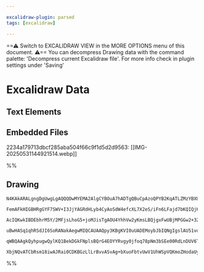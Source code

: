 ```yaml
---

excalidraw-plugin: parsed
tags: [excalidraw]

---
```

==⚠  Switch to EXCALIDRAW VIEW in the MORE OPTIONS menu of this document. ⚠== You can decompress Drawing data with the command palette: 'Decompress current Excalidraw file'. For more info check in plugin settings under 'Saving'


# Excalidraw Data

## Text Elements
## Embedded Files
2234a179713dbcf285aba504f66c9f1d5d2d9563: [[IMG-20250531144921514.webp]]

%%
## Drawing
```compressed-json
N4KAkARALgngDgUwgLgAQQQDwMYEMA2AlgCYBOuA7hADTgQBuCpAzoQPYB2KqATLZMzYBXUtiRoIACyhQ4zZAHoFAc0JRJQgEYA6bGwC2CgF7N6hbEcK4OCtptbErHALRY8RMpWdx8Q1TdIEfARcZgRmBShcZQUebQBObR4aOiCEfQQOKGZuAG1wMFAwYogSbggAZUwALQAxAGtNABEAJRTiyFhEcsJ9aKR+EsxuZwBGAHYANkmEiZ54yYBWeIAO

FemAFkHIGBHRgGYF7SWV+I3JjYAGRdHLyb4CyAoSdW4efcXL7X2eS/iFn6LFajd7bKQIQjKaTcUaLcaJUbxUbrM77SbXcaLMHWZTBbiXMHMKCkNj1BAAYTY+DYpHKxOszDguECWXaJU0uGw9WUJKEHGIlOptIk9I4jOZmSgbMgADNCPh8BVYHiJJJORpAtKIESSWSAOovSQwwnE0kIJUwFXoQQeLW8qEccI5NCjMFsJnYNS7F2XAmPCC8/mO5jO1

AcIQKwkIBDEbhrM5Y/2MFjsLhoG5+joMJisTgAOU4YhhVw2yKmsLBQjgxFwUBjMPGGw2+32ow28UWPFuYMIzCaaTrsbQMoIYTBPOEcAAksRQ7kALpgzTCfkAUWCGSyc8X/qIHHq3HDkd3bC59bQxKECDBcuCM/KPHeG1wE3i4wOxE02BlPBWi1wHKfBsMrTNg8QyqMxCLMQPDEB2kz7FqzDuOIqD5B0YCuo8mGPDuWaEPyWDlLglwQAUAC+4B4RA

uBwHASq1qhRSdJI6SoRANakAegwMIQCAUAAQpy3KBgKVI0uUADEMoybJbIQNgIgslAU51voSq6hS4nCugkmjAg+n6fJimkMpqnpEJXITnyYlCnS5BikyynGUpkrmfotTyoqyrsTaZQ8SZZlqRpZoGsQrxoA8JSBW5wWmmSFpWtqVL+QUCmuVk7ktMIDpOsaaUxZlakAPIel6MK+gFGUqWptScFAtS4Po8reqgibRdV7l1VkFSEEYqG/FVpmxekAA

qWBQAAgkQyhpugwQylKQ1BekDGkFNplsBQrG4EOYYRvgy0jfoq78pNm3bSEe00RdLnDUV6TnSSFCjfA7GifJyEkgqAAaMLwdoKy+vslyjLCTaTFhJRfVS+AAJowiD4zaJiPA3E2NwnO1kBGGwBjcMxkD0AQV74oDb7LJMFFHQ9+jZTZwahgGK6xjxPIkL1/VvJmkDs8QSoIHA3DYxAfMALJsMQCCnQBwR7SO+BjmlfOChJaCExAAlUtdpDKByAAU

XbjNQvATCbRsm18iwAJRai0CDKBGzLlLrBvvASvAg+bXuoFbtvUwV1UhWSpVQKmoZHodaUyuQGT24RpAEcoBP+pksvnqgl7Xv62BEELF6kFeYIcE1qFZ26QhQHuZeFwgAclHYABWCDYNkFQl3AEtSzLmhy9wCtKyUnJh4wo14/gKdZl0vlpK3qZaopRIGK93RoJHYLUme8ujtnWb4KEU1z6P4+HgdFHgOR/AQLe4QE5R5FAA
```
%%